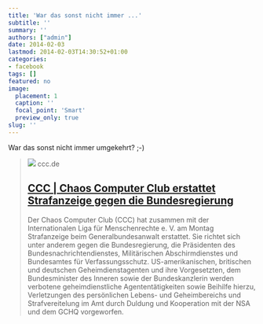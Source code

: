 ```yaml
---
title: 'War das sonst nicht immer ...'
subtitle: ''
summary: ''
authors: ["admin"]
date: 2014-02-03
lastmod: 2014-02-03T14:30:52+01:00
categories:
- facebook
tags: []
featured: no
image:
  placement: 1
  caption: ''
  focal_point: 'Smart'
  preview_only: true
slug: ''
---
```

War das sonst nicht immer umgekehrt? ;-)
> [![](https://www.ccc.de/images/header.png?1329577825)](http://ccc.de/de/updates/2014/complaint)
> ccc.de
> ## [CCC | Chaos Computer Club erstattet Strafanzeige gegen die Bundesregierung](http://ccc.de/de/updates/2014/complaint)
>
>Der Chaos Computer Club (CCC) hat zusammen mit der Internationalen Liga für Menschenrechte e. V. am Montag Strafanzeige beim Generalbundesanwalt erstattet. Sie richtet sich unter anderem gegen die Bundesregierung, die Präsidenten des Bundesnachrichtendienstes, Militärischen Abschirmdienstes und Bundesamtes für Verfassungsschutz. US-amerikanischen, britischen und deutschen Geheimdienstagenten und ihre Vorgesetzten, dem Bundesminister des Inneren sowie der Bundeskanzlerin werden verbotene geheimdienstliche Agententätigkeiten sowie Beihilfe hierzu, Verletzungen des persönlichen Lebens- und Geheimbereichs und Strafvereitelung im Amt durch Duldung und Kooperation mit der NSA und dem GCHQ vorgeworfen.

